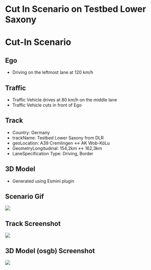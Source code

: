 # Cut In Scenario on Testbed Lower Saxony

# Cut-In Scenario 

## Ego
- Driving on the leftmost lane at 120 km/h

## Traffic
- Traffic Vehicle drives at 80 km/h on the middle lane
- Traffic Vehicle cuts in front of Ego

## Track
- Country: Germany
- trackName: Testbed Lower Saxony from DLR
- geoLocation: A39 Cremlingen <-> AK Wob-KöLu
- GeometryLongitudinal: 154,2km <-> 162,3km
- LaneSpecification Type: Driving, Border

## 3D Model
- Generated using Esmini plugin



## Scenario Gif

![](https://fileshare.oval.pepro.io/s/WfzLLZ3y2CFwBeb/download?login=DLR&password=Otq6F37nWnqwLrfIwokZ)


## Track Screenshot 

![](https://fileshare.oval.pepro.io/s/TBptJp3NfxmBQNA/download?login=DLR&password=Otq6F37nWnqwLrfIwokZ)


## 3D Model (osgb) Screenshot

![](https://fileshare.oval.pepro.io/s/ZxitnoGpn2WDGiS/download?login=DLR&password=Otq6F37nWnqwLrfIwokZ)
